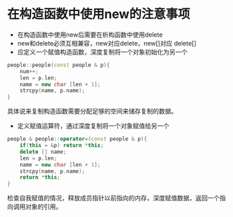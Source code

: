 # 在构造函数中使用new的注意事项

- 在构造函数中使用new后需要在析构函数中使用delete
- new和delete必须互相兼容，new对应delete，new[]对应                                                                                                                                                                                                                                                                                                                                                                                                                                                                                                                                                                                                                                     delete[]
- 应定义一个赋值构造函数，深度复制将一个对象初始化为另一个
```C++
people::people(const people & p){
    num++;
    len = p.len;
    name = new char [len + 1];
    strcpy(name, p.name);
}
```
具体说来复制构造函数需要分配足够的空间来储存复制的数据。
- 定义赋值运算符，通过深度复制将一个对象赋值给另一个
```C++
people & people::operator=(const people & p){
    if(this = &p) return *this;
    delete [] name;
    len = p.len;
    name = new char [len + 1];
    strcpy(name, p.name);
    return *this;
}
```
检查自我赋值的情况，释放成员指针以前指向的内存，深度赋值数据，返回一个指向调用对象的引用。
